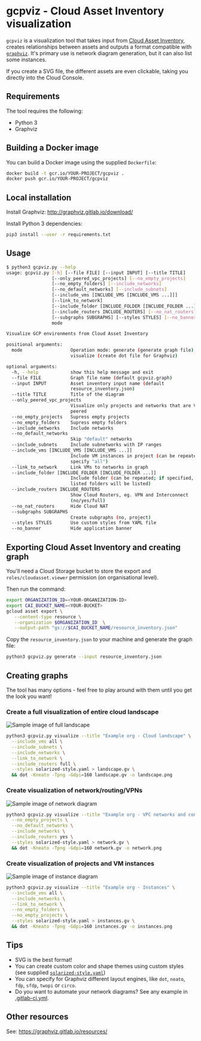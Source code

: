 # gcpviz - Cloud Asset Inventory visualization

`gcpviz` is a visualization tool that takes input from [Cloud Asset Inventory](https://cloud.google.com/asset-inventory/docs/overview),
creates relationships between assets and outputs a format compatible with [`graphviz`](http://graphviz.gitlab.io/). It's primary use
is network diagram generation, but it can also list some instances.

If you create a SVG file, the different assets are even clickable, taking you directly into the Cloud Console.

## Requirements

The tool requires the following:
- Python 3
- Graphviz

## Building a Docker image

You can build a Docker image using the supplied `Dockerfile`:

```sh
docker build -t gcr.io/YOUR-PROJECT/gcpviz .
docker push gcr.io/YOUR-PROJECT/gcpviz
```


## Local installation

Install Graphviz: http://graphviz.gitlab.io/download/

Install Python 3 dependencies:

```sh
pip3 install --user -r requirements.txt
```

## Usage

```sh
$ python3 gcpviz.py --help
usage: gcpviz.py [-h] [--file FILE] [--input INPUT] [--title TITLE]
                 [--only_peered_vpc_projects] [--no_empty_projects]
                 [--no_empty_folders] [--include_networks]
                 [--no_default_networks] [--include_subnets]
                 [--include_vms [INCLUDE_VMS [INCLUDE_VMS ...]]]
                 [--link_to_network]
                 [--include_folder [INCLUDE_FOLDER [INCLUDE_FOLDER ...]]]
                 [--include_routers INCLUDE_ROUTERS] [--no_nat_routers]
                 [--subgraphs SUBGRAPHS] [--styles STYLES] [--no_banner]
                 mode

Visualize GCP environments from Cloud Asset Inventory

positional arguments:
  mode                  Operation mode: generate (generate graph file),
                        visualize (create dot file for Graphviz)

optional arguments:
  -h, --help            show this help message and exit
  --file FILE           Graph file name (default gcpviz.graph)
  --input INPUT         Asset inventory input name (default
                        resource_inventory.json)
  --title TITLE         Title of the diagram
  --only_peered_vpc_projects
                        Visualize only projects and networks that are VPC
                        peered
  --no_empty_projects   Supress empty projects
  --no_empty_folders    Supress empty folders
  --include_networks    Include networks
  --no_default_networks
                        Skip "default" networks
  --include_subnets     Include subnetworks with IP ranges
  --include_vms [INCLUDE_VMS [INCLUDE_VMS ...]]
                        Include VM instances in project (can be repeated or
                        specify "all")
  --link_to_network     Link VMs to networks in graph
  --include_folder [INCLUDE_FOLDER [INCLUDE_FOLDER ...]]
                        Include folder (can be repeated; if specified, only
                        listed folders will be listed)
  --include_routers INCLUDE_ROUTERS
                        Show Cloud Routers, eg. VPN and Interconnect
                        (no/yes/full)
  --no_nat_routers      Hide Cloud NAT
  --subgraphs SUBGRAPHS
                        Create subgraphs (no, project)
  --styles STYLES       Use custom styles from YAML file
  --no_banner           Hide application banner
```

## Exporting Cloud Asset Inventory and creating graph

You'll need a Cloud Storage bucket to store the export and `roles/cloudasset.viewer` permission (on
organisational level).  

Then run the command:

```sh
export ORGANIZATION_ID=<YOUR-ORGANIZATION-ID>
export CAI_BUCKET_NAME=<YOUR-BUCKET>
gcloud asset export \
   --content-type resource \
   --organization $ORGANIZATION_ID  \
   --output-path "gs://$CAI_BUCKET_NAME/resource_inventory.json"
```

Copy the `resource_inventory.json` to your machine and generate the graph file:

```sh
python3 gcpviz.py generate --input resource_inventory.json
```

## Creating graphs

The tool has many options - feel free to play around with them until you get the look
you want!

### Create a full visualization of entire cloud landscape

![Sample image of full landscape](samples/cloud-landscape.png)

```sh
python3 gcpviz.py visualize --title "Example org - Cloud landscape" \
  --include_vms all \
  --include_subnets \
  --include_networks \
  --link_to_network \
  --include_routers full \
  --styles solarized-style.yaml > landscape.gv \
  && dot -Kneato -Tpng -Gdpi=160 landscape.gv -o landscape.png
```

### Create visualization of network/routing/VPNs

![Sample image of network diagram](samples/network-diagram.png)

```sh
python3 gcpviz.py visualize --title "Example org - VPC networks and connectivity" \
  --no_empty_projects \
  --no_default_networks \
  --include_networks \
  --include_routers yes \
  --styles solarized-style.yaml > network.gv \
  && dot -Kneato -Tpng -Gdpi=160 network.gv -o network.png
```

### Create visualization of projects and VM instances

![Sample image of instance diagram](samples/instances.png)

```sh
python3 gcpviz.py visualize --title "Example org - Instances" \
  --include_vms all \
  --include_networks \
  --link_to_network \
  --no_empty_folders \
  --no_empty_projects \
  --styles solarized-style.yaml > instances.gv \
  && dot -Kneato -Tpng -Gdpi=160 instances.gv -o instances.png
```

## Tips

- SVG is the best format!
- You can create custom color and shape themes using custom styles (see supplied [`solarized-style.yaml`](solarized-style.yaml))
- You can specify for Graphviz different layout engines, like `dot`, `neato`, `fdp`, `sfdp`, `twopi` or `circo`.
- Do you want to automate your network diagrams? See any example in [.gitlab-ci.yml](gitlab-ci.yml).

## Other resources

See: https://graphviz.gitlab.io/resources/

